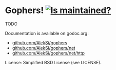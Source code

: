 Gophers! [![Is maintained?](http://stillmaintained.com/AlekSi/gophers.png)](http://stillmaintained.com/AlekSi/gophers)
========

TODO

Documentation is available on godoc.org:

* [github.com/AlekSi/gophers](http://godoc.org/github.com/AlekSi/gophers)
* [github.com/AlekSi/gophers/net](http://godoc.org/github.com/AlekSi/gophers/net)
* [github.com/AlekSi/gophers/net/http](http://godoc.org/github.com/AlekSi/gophers/net/http)

License: Simplified BSD License (see LICENSE).
